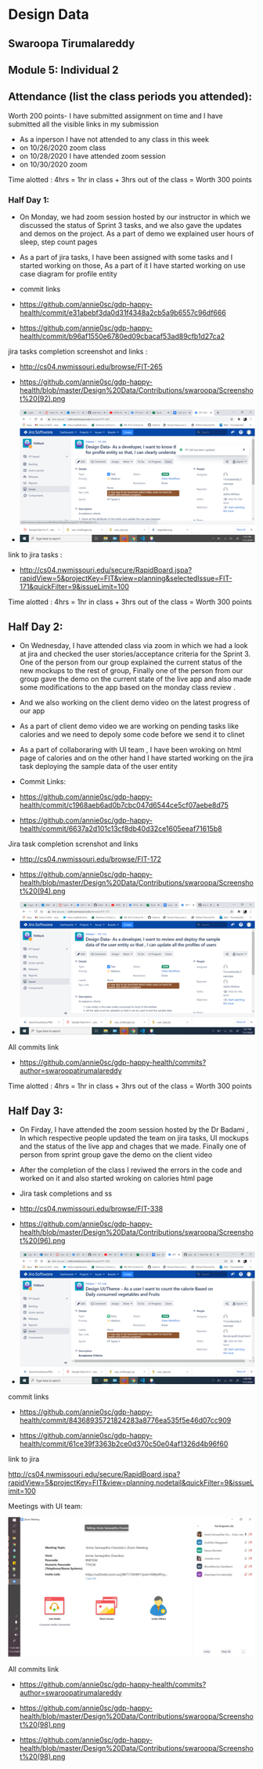 # Design Data 
## Swaroopa Tirumalareddy
## Module 5: Individual 2
## Attendance (list the class periods you attended):
Worth 200 points- I have submitted assignment on time and I have submitted all the visible links in my submission 
- As a inperson I have not attended to any class in this week 
- on 10/26/2020 zoom class 
- on 10/28/2020 I have attended zoom session
- on 10/30/2020 zoom

Time alotted : 4hrs = 1hr in class + 3hrs out of the class = Worth 300 points

### Half Day 1:
- On Monday, we had zoom session hosted by our instructor in which we discussed the status of Sprint 3 tasks, and we also gave the updates and demos on the project. As a part of demo we explained user hours of sleep, step count pages 
- As a part of jira tasks, I have been assigned with some tasks and I started working on those, As a part of it I have started working on use case diagram for profile entity

- commit links

- https://github.com/annie0sc/gdp-happy-health/commit/e31abebf3da0d31f4348a2cb5a9b6557c96df666 

- https://github.com/annie0sc/gdp-happy-health/commit/b96af1550e6780ed09cbacaf53ad89cfb1d27ca2

jira tasks completion screenshot and links :

- http://cs04.nwmissouri.edu/browse/FIT-265

- https://github.com/annie0sc/gdp-happy-health/blob/master/Design%20Data/Contributions/swaroopa/Screenshot%20(92).png

- ![image](https://github.com/annie0sc/gdp-happy-health/blob/master/Design%20Data/Contributions/swaroopa/Screenshot%20(93).png)

link to jira tasks :

- http://cs04.nwmissouri.edu/secure/RapidBoard.jspa?rapidView=5&projectKey=FIT&view=planning&selectedIssue=FIT-171&quickFilter=9&issueLimit=100

Time alotted : 4hrs = 1hr in class + 3hrs out of the class = Worth 300 points

## Half Day 2:
- On Wednesday, I have attended class via zoom in which we had a look at jira and checked the user stories/acceptance criteria for the Sprint 3. One of the person from our group explained the current status of the new mockups to the rest of group, Finally one of the person from our group gave the demo on the current state of the live app and also made some modifications to the app based on the monday class review .
- And we also working on the client demo video on the latest progress of our app 
- As a part of client demo video we are working on pending tasks like calories and we need to depoly some code before we send it to clinet
- As a part of collaboraring with UI team , I have been wroking on html page of calories and on the other hand I have started working on the jira task deploying the sample data of the user entity 
- Commit Links:

- https://github.com/annie0sc/gdp-happy-health/commit/c1968aeb6ad0b7cbc047d6544ce5cf07aebe8d75 

- https://github.com/annie0sc/gdp-happy-health/commit/6637a2d101c13cf8db40d32ce1605eeaf71615b8

Jira task completion screnshot and  links 

-  http://cs04.nwmissouri.edu/browse/FIT-172

- https://github.com/annie0sc/gdp-happy-health/blob/master/Design%20Data/Contributions/swaroopa/Screenshot%20(94).png

- ![image](https://github.com/annie0sc/gdp-happy-health/blob/master/Design%20Data/Contributions/swaroopa/Screenshot%20(95).png)

All commits link 
- https://github.com/annie0sc/gdp-happy-health/commits?author=swaroopatirumalareddy

Time alotted : 4hrs = 1hr in class + 3hrs out of the class = Worth 300 points
## Half Day 3:
-  On Firday, I have attended the zoom session hosted by the Dr Badami , In which respective people updated the team on jira tasks, UI mockups and the status of the live app and chages that we made. Finally one of person from sprint group gave the demo on the client video  
- After the completion of the class I reviwed the errors in the code and worked on it and also started wroking on calories html page 
- Jira task completions and ss

- http://cs04.nwmissouri.edu/browse/FIT-338

- https://github.com/annie0sc/gdp-happy-health/blob/master/Design%20Data/Contributions/swaroopa/Screenshot%20(96).png

- ![image](https://github.com/annie0sc/gdp-happy-health/blob/master/Design%20Data/Contributions/swaroopa/Screenshot%20(97).png)

commit links 

- https://github.com/annie0sc/gdp-happy-health/commit/84368935721824283a8776ea535f5e46d07cc909

- https://github.com/annie0sc/gdp-happy-health/commit/61ce39f3363b2ce0d370c50e04af1326d4b96f60

link to jira

http://cs04.nwmissouri.edu/secure/RapidBoard.jspa?rapidView=5&projectKey=FIT&view=planning.nodetail&quickFilter=9&issueLimit=100

Meetings with UI team:

![image](https://github.com/annie0sc/gdp-happy-health/blob/master/Design%20Data/Contributions/swaroopa/meeting%20with%20UI.jpeg)

All commits link 

- https://github.com/annie0sc/gdp-happy-health/commits?author=swaroopatirumalareddy

- https://github.com/annie0sc/gdp-happy-health/blob/master/Design%20Data/Contributions/swaroopa/Screenshot%20(98).png

- https://github.com/annie0sc/gdp-happy-health/blob/master/Design%20Data/Contributions/swaroopa/Screenshot%20(98).png


